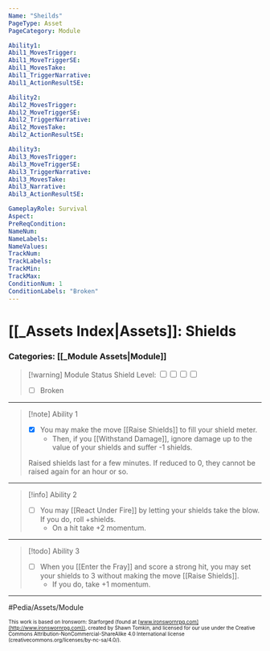 ```yaml
---
Name: "Sheilds"
PageType: Asset
PageCategory: Module

Ability1:
Abil1_MovesTrigger:
Abil1_MoveTriggerSE:
Abil1_MovesTake:
Abil1_TriggerNarrative:
Abil1_ActionResultSE:

Ability2:
Abil2_MovesTrigger:
Abil2_MoveTriggerSE:
Abil2_TriggerNarrative:
Abil2_MovesTake:
Abil2_ActionResultSE:

Ability3:
Abil3_MovesTrigger:
Abil3_MoveTriggerSE:
Abil3_TriggerNarrative:
Abil3_MovesTake:
Abil3_Narrative:
Abil3_ActionResultSE:

GameplayRole: Survival
Aspect:
PreReqCondition: 
NameNum:
NameLabels:
NameValues:
TrackNum:
TrackLabels:
TrackMin:
TrackMax:
ConditionNum: 1
ConditionLabels: "Broken"
---
```

# [[_Assets Index|Assets]]: Shields
### Categories: [[_Module Assets|Module]]
> [!warning] Module Status
> Shield Level: <input type="checkbox" /><input type="checkbox" /><input type="checkbox" /><input type="checkbox" />
> - [ ] Broken
___
> [!note] Ability 1
> - [x] You may make the move [[Raise Shields]] to fill your shield meter. 
> 	- Then, if you [[Withstand Damage]], ignore damage up to the value of your shields and suffer -1 shields.
> 
> Raised shields last for a few minutes. If reduced to 0, they cannot be raised again for an hour or so.
___
> [!info] Ability 2
> - [ ] You may [[React Under Fire]] by letting your shields take the blow. If you do, roll +shields.
> 	- On a hit take +2 momentum.
___
> [!todo] Ability 3
> - [ ] When you [[Enter the Fray]] and score a strong hit, you may set your shields to 3 without making the move [[Raise Shields]]. 
> 	- If you do, take +1 momentum.
___

#Pedia/Assets/Module 

<font size=-2>This work is based on Ironsworn: Starforged (found at [www.ironswornrpg.com](http://www.ironswornrpg.com)), created by Shawn Tomkin, and licensed for our use under the Creative Commons Attribution-NonCommercial-ShareAlike 4.0 International license  (creativecommons.org/licenses/by-nc-sa/4.0/).</font>